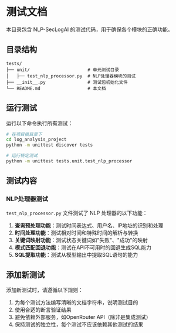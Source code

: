 # 测试文档

本目录包含 NLP-SecLogAI 的测试代码，用于确保各个模块的正确功能。

## 目录结构

```
tests/
├── unit/                      # 单元测试目录
│   ├── test_nlp_processor.py  # NLP处理器模块的测试
├── __init__.py                # 测试包初始化文件
└── README.md                  # 本文档
```

## 运行测试

运行以下命令执行所有测试：

```bash
# 在项目根目录下
cd log_analysis_project
python -m unittest discover tests

# 运行特定测试
python -m unittest tests.unit.test_nlp_processor
```

## 测试内容

### NLP处理器测试

`test_nlp_processor.py` 文件测试了 NLP 处理器的以下功能：

1. **查询预处理功能**：测试时间表达式、用户名、IP地址的识别和处理
2. **时间处理功能**：测试相对时间和特殊时间的解析与转换
3. **关键词映射功能**：测试状态关键词如"失败"、"成功"的映射
4. **模式匹配回退功能**：测试在API不可用时的回退生成SQL能力
5. **SQL提取功能**：测试从模型输出中提取SQL语句的能力

## 添加新测试

添加新测试时，请遵循以下规则：

1. 为每个测试方法编写清晰的文档字符串，说明测试目的
2. 使用合适的断言验证结果
3. 避免依赖外部服务，如OpenRouter API（除非是集成测试）
4. 保持测试的独立性，每个测试不应该依赖其他测试的结果 